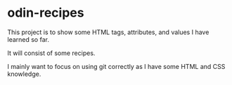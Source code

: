 # odin-recipes

This project is to show some HTML tags, attributes, and values I have learned so far.

It will consist of some recipes.

I mainly want to focus on using git correctly as I have some HTML and CSS knowledge.
